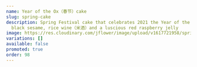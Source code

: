 ```yaml
---
name: Year of the Ox（春节）cake
slug: spring-cake
description: Spring Festival cake that celebrates 2021 the Year of the Ox, with
  black sesame, rice wine（米酒）and a luscious red raspberry jelly
image: https://res.cloudinary.com/jflower/image/upload/v1617721958/spring-cake_aq3a6o.jpg
variations: []
available: false
promoted: true
order: 98
---
```

